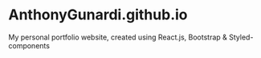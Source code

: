 # AnthonyGunardi.github.io
My personal portfolio website, created using React.js, Bootstrap &amp; Styled-components
